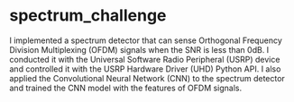 # spectrum_challenge

I implemented a spectrum detector that can sense Orthogonal Frequency Division Multiplexing (OFDM) signals when the SNR is less than 0dB. I conducted it with the Universal Software Radio Peripheral (USRP) device and controlled it with the USRP Hardware Driver (UHD) Python API. I also applied the Convolutional Neural Network (CNN) to the spectrum detector and trained the CNN model with the features of OFDM signals.
